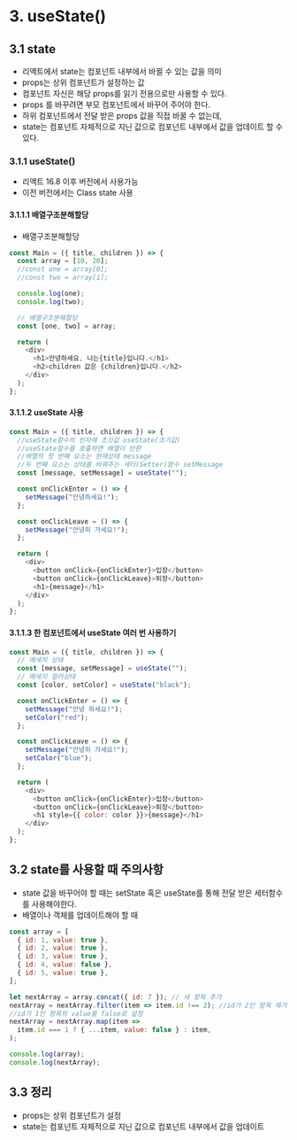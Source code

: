 # 3. useState()

## 3.1 state

- 리액트에서 state는 컴포넌트 내부에서 바뀔 수 있는 값을 의미
- props는 상위 컴포넌트가 설정하는 값
- 컴포넌트 자신은 해당 props를 읽기 전용으로만 사용할 수 있다.
- props 를 바꾸려면 부모 컴포넌트에서 바꾸어 주어야 한다.
- 하위 컴포넌트에서 전달 받은 props 값을 직접 바꿀 수 없는데,
- state는 컴포넌트 자체적으로 지닌 값으로 컴포넌트 내부에서 값을 업데이트 할 수 있다.

### 3.1.1 useState()

- 리액트 16.8 이후 버전에서 사용가능
- 이전 버전에서는 Class state 사용

#### 3.1.1.1 배열구조분해할당

- 배열구조분해할당

```js
const Main = ({ title, children }) => {
  const array = [10, 20];
  //const one = array[0];
  //const two = array[1];

  console.log(one);
  console.log(two);

  // 배열구조분해할당
  const [one, two] = array;

  return (
    <div>
      <h1>안녕하세요, 나는{title}입니다.</h1>
      <h2>children 값은 {children}입니다.</h2>
    </div>
  );
};
```

#### 3.1.1.2 useState 사용

```js
const Main = ({ title, children }) => {
  //useState함수의 인자에 초깃값 useState(초기값)
  //useState함수를 호출하면 배열이 반환
  //배열의 첫 번째 요소는 현재상태 message
  //두 번째 요소는 상태를 바꿔주는 세터(Setter)함수 setMessage
  const [message, setMessage] = useState("");

  const onClickEnter = () => {
    setMessage("안녕하세요!");
  };

  const onClickLeave = () => {
    setMessage("안녕히 가세요!");
  };

  return (
    <div>
      <button onClick={onClickEnter}>입장</button>
      <button onClick={onClickLeave}>퇴장</button>
      <h1>{message}</h1>
    </div>
  );
};
```

#### 3.1.1.3 한 컴포넌트에서 useState 여러 번 사용하기

```js
const Main = ({ title, children }) => {
  // 메세지 상태
  const [message, setMessage] = useState("");
  // 메세지 컬러상태
  const [color, setColor] = useState("black");

  const onClickEnter = () => {
    setMessage("안녕 하세요!");
    setColor("red");
  };

  const onClickLeave = () => {
    setMessage("안녕히 가세요!");
    setColor("blue");
  };

  return (
    <div>
      <button onClick={onClickEnter}>입장</button>
      <button onClick={onClickLeave}>퇴장</button>
      <h1 style={{ color: color }}>{message}</h1>
    </div>
  );
};
```

## 3.2 state를 사용할 때 주의사항

- state 값을 바꾸어야 할 때는 setState 혹은 useState를 통해 전달 받은 세터함수를 사용해야한다.
- 배열이나 객체를 업데이트해야 할 때

```js
const array = [
  { id: 1, value: true },
  { id: 2, value: true },
  { id: 3, value: true },
  { id: 4, value: false },
  { id: 5, value: true },
];

let nextArray = array.concat({ id: 7 }); // 새 항목 추가
nextArray = nextArray.filter(item => item.id !== 2); //id가 2인 항목 제거
//id가 1인 항목의 value를 false로 설정
nextArray = nextArray.map(item =>
  item.id === 1 ? { ...item, value: false } : item,
);

console.log(array);
console.log(nextArray);
```

## 3.3 정리

- props는 상위 컴포넌트가 설정
- state는 컴포넌트 자체적으로 지닌 값으로 컴포넌트 내부에서 값을 업데이트
